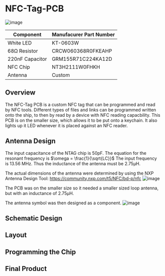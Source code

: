 # NFC-Tag-PCB
![image](https://github.com/user-attachments/assets/925689d3-8430-4f02-8f68-e8e9a095671b)

| Component    | Manufacurer Part Number |
| --------     | ------- |
|  White LED    | KT-0603W |
| 68Ω Resistor |   CRCW060368R0FKEAHP  |
| 220nF Capacitor    |  GRM155R71C224KA12D  |
| NFC Chip    | NT3H2111W0FHKH  |
| Antenna    | Custom    |

## Overview
The NFC-Tag PCB is a custom NFC tag that can be programmed and read by NFC tools. Different types of files and links can be programmed written onto the ship, to then by read by a device with NFC reading capacbility. This PCB is on the smaller size, which allows it to be put onto a keychain.  It also lights up it LED whenever it is placed against an NFC reader.

## Antenna Design
The input capacitance of the NTAG chip is 50pF. The equation for the resonant frequency is $\omega = \frac{1}{\sqrt{LC}}$ The input frequency is 13.56 MHz. Thus the inductance of the antenna must be 2.75μH.

The actual dimensions of the antenna were determined by using the NXP Antenna Design Tool: https://community.nxp.com/t5/NFC/bd-p/nfc
![image](https://github.com/user-attachments/assets/2f156877-f5c2-45ef-a88d-f3d35930b41d)

The PCB was on the smaller size so it needed a smaller sized loop antenna, but with an inductance of 2.75μH.

The antenna symbol was then designed as a component.
![image](https://github.com/user-attachments/assets/1f761ccd-47f6-4a04-b4f3-324c7cc10670)




## Schematic Design

## Layout

## Programming the Chip

## Final Product
